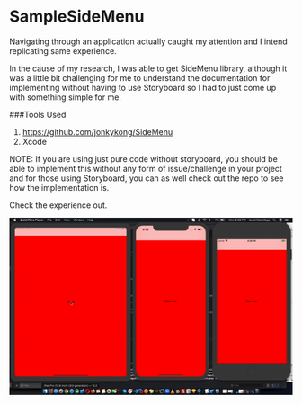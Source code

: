 # SampleSideMenu

Navigating through an application actually caught my attention and I intend replicating same experience.

In the cause of my research, I was able to get SideMenu library, although it was a little bit challenging for me to understand the documentation for implementing without having to use Storyboard so I had to just come up with something simple for me.

###Tools Used
1. https://github.com/jonkykong/SideMenu
2. Xcode

NOTE: If you are using just pure code without storyboard, you should be able to implement this without any form of issue/challenge in your project and for those using Storyboard, you can as well check out the repo to see how the implementation is.

Check the experience out.

<img src="https://github.com/meshileya/SampleSideMenu/blob/dev/ezgif.com-video-to-gif.gif"/>



